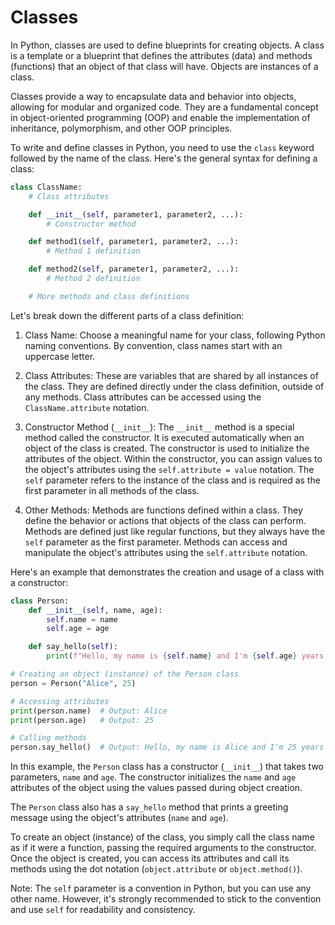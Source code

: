 # Classes
In Python, classes are used to define blueprints for creating objects. A class is a template or a blueprint that defines the attributes (data) and methods (functions) that an object of that class will have. Objects are instances of a class.

Classes provide a way to encapsulate data and behavior into objects, allowing for modular and organized code. They are a fundamental concept in object-oriented programming (OOP) and enable the implementation of inheritance, polymorphism, and other OOP principles.

To write and define classes in Python, you need to use the `class` keyword followed by the name of the class. Here's the general syntax for defining a class:

```python
class ClassName:
    # Class attributes

    def __init__(self, parameter1, parameter2, ...):
        # Constructor method

    def method1(self, parameter1, parameter2, ...):
        # Method 1 definition

    def method2(self, parameter1, parameter2, ...):
        # Method 2 definition

    # More methods and class definitions
```

Let's break down the different parts of a class definition:

1. Class Name: Choose a meaningful name for your class, following Python naming conventions. By convention, class names start with an uppercase letter.

2. Class Attributes: These are variables that are shared by all instances of the class. They are defined directly under the class definition, outside of any methods. Class attributes can be accessed using the `ClassName.attribute` notation.

3. Constructor Method (`__init__`): The `__init__` method is a special method called the constructor. It is executed automatically when an object of the class is created. The constructor is used to initialize the attributes of the object. Within the constructor, you can assign values to the object's attributes using the `self.attribute = value` notation. The `self` parameter refers to the instance of the class and is required as the first parameter in all methods of the class.

4. Other Methods: Methods are functions defined within a class. They define the behavior or actions that objects of the class can perform. Methods are defined just like regular functions, but they always have the `self` parameter as the first parameter. Methods can access and manipulate the object's attributes using the `self.attribute` notation.

Here's an example that demonstrates the creation and usage of a class with a constructor:

```python
class Person:
    def __init__(self, name, age):
        self.name = name
        self.age = age

    def say_hello(self):
        print(f"Hello, my name is {self.name} and I'm {self.age} years old.")

# Creating an object (instance) of the Person class
person = Person("Alice", 25)

# Accessing attributes
print(person.name)  # Output: Alice
print(person.age)   # Output: 25

# Calling methods
person.say_hello()  # Output: Hello, my name is Alice and I'm 25 years old.
```

In this example, the `Person` class has a constructor (`__init__`) that takes two parameters, `name` and `age`. The constructor initializes the `name` and `age` attributes of the object using the values passed during object creation.

The `Person` class also has a `say_hello` method that prints a greeting message using the object's attributes (`name` and `age`).

To create an object (instance) of the class, you simply call the class name as if it were a function, passing the required arguments to the constructor. Once the object is created, you can access its attributes and call its methods using the dot notation (`object.attribute` or `object.method()`).

Note: The `self` parameter is a convention in Python, but you can use any other name. However, it's strongly recommended to stick to the convention and use `self` for readability and consistency.